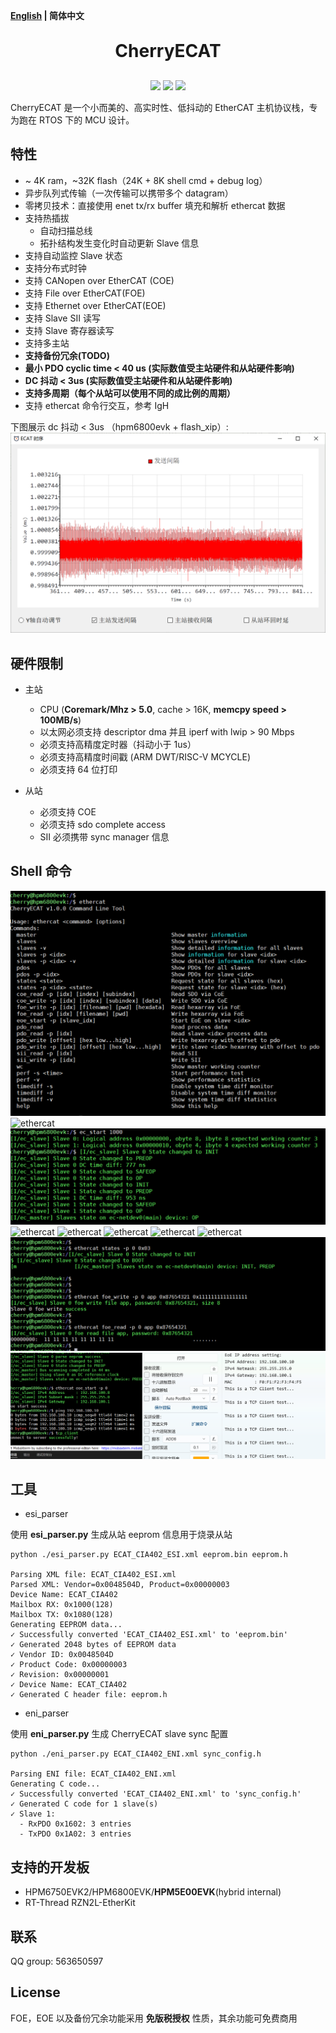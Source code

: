 **[English](README.md) | 简体中文**

<h1 align="center" style="margin: 30px 0 30px; font-weight: bold;">CherryECAT</h1>
<p align="center">
	<a href="https://github.com/cherry-embedded/CherryECAT/releases"><img src="https://img.shields.io/github/release/cherry-embedded/CherryECAT.svg"></a>
	<a href="https://github.com/cherry-embedded/CherryECAT/blob/master/LICENSE"><img src="https://img.shields.io/github/license/cherry-embedded/CherryECAT.svg?style=flat-square"></a>
	<a href="https://github.com/cherry-embedded/CherryECAT/actions/workflows/build_demo.yml"><img src="https://github.com/cherry-embedded/CherryECAT/actions/workflows/build_demo.yml/badge.svg"> </a>
</p>

CherryECAT 是一个小而美的、高实时性、低抖动的 EtherCAT 主机协议栈，专为跑在 RTOS 下的 MCU 设计。

## 特性

- ~ 4K ram，~32K flash（24K + 8K shell cmd + debug log）
- 异步队列式传输（一次传输可以携带多个 datagram）
- 零拷贝技术：直接使用 enet tx/rx buffer 填充和解析 ethercat 数据
- 支持热插拔
	- 自动扫描总线
	- 拓扑结构发生变化时自动更新 Slave 信息
- 支持自动监控 Slave 状态
- 支持分布式时钟
- 支持 CANopen over EtherCAT (COE)
- 支持 File over EtherCAT(FOE)
- 支持 Ethernet over EtherCAT(EOE)
- 支持 Slave SII 读写
- 支持 Slave 寄存器读写
- 支持多主站
- **支持备份冗余(TODO)**
- **最小 PDO cyclic time < 40 us (实际数值受主站硬件和从站硬件影响)**
- **DC 抖动 < 3us (实际数值受主站硬件和从站硬件影响)**
- **支持多周期（每个从站可以使用不同的成比例的周期）**
- 支持 ethercat 命令行交互，参考 IgH

下图展示 dc 抖动 < 3us （hpm6800evk + flash_xip）:
![ethercat](docs/assets/ethercat_dc.png)

## 硬件限制

- 主站
	- CPU (**Coremark/Mhz > 5.0**, cache > 16K, **memcpy speed > 100MB/s**)
	- 以太网必须支持 descriptor dma 并且 iperf with lwip > 90 Mbps
	- 必须支持高精度定时器（抖动小于 1us）
	- 必须支持高精度时间戳 (ARM DWT/RISC-V MCYCLE)
	- 必须支持 64 位打印

- 从站
	- 必须支持 COE
	- 必须支持 sdo complete access
	- SII 必须携带 sync manager 信息

## Shell 命令

![ethercat](docs/assets/ethercat.png)
![ethercat](docs/assets/ethercat1.png)
![ethercat](docs/assets/ethercat2.png)
![ethercat](docs/assets/ethercat3.png)
![ethercat](docs/assets/ethercat4.png)
![ethercat](docs/assets/ethercat5.png)
![ethercat](docs/assets/ethercat6.png)
![ethercat](docs/assets/ethercat7.png)
![ethercat](docs/assets/ethercat8.png)
![ethercat](docs/assets/ethercat9.png)

## 工具

- esi_parser

使用 **esi_parser.py** 生成从站 eeprom 信息用于烧录从站

```
python ./esi_parser.py ECAT_CIA402_ESI.xml eeprom.bin eeprom.h

Parsing XML file: ECAT_CIA402_ESI.xml
Parsed XML: Vendor=0x0048504D, Product=0x00000003
Device Name: ECAT_CIA402
Mailbox RX: 0x1000(128)
Mailbox TX: 0x1080(128)
Generating EEPROM data...
✓ Successfully converted 'ECAT_CIA402_ESI.xml' to 'eeprom.bin'
✓ Generated 2048 bytes of EEPROM data
✓ Vendor ID: 0x0048504D
✓ Product Code: 0x00000003
✓ Revision: 0x00000001
✓ Device Name: ECAT_CIA402
✓ Generated C header file: eeprom.h
```

- eni_parser

使用 **eni_parser.py** 生成 CherryECAT slave sync 配置

```
python ./eni_parser.py ECAT_CIA402_ENI.xml sync_config.h

Parsing ENI file: ECAT_CIA402_ENI.xml
Generating C code...
✓ Successfully converted 'ECAT_CIA402_ENI.xml' to 'sync_config.h'
✓ Generated C code for 1 slave(s)
✓ Slave 1:
  - RxPDO 0x1602: 3 entries
  - TxPDO 0x1A02: 3 entries
```

## 支持的开发板

- HPM6750EVK2/HPM6800EVK/**HPM5E00EVK**(hybrid internal)
- RT-Thread RZN2L-EtherKit

## 联系

QQ group: 563650597

## License

FOE，EOE 以及备份冗余功能采用 **免版税授权** 性质，其余功能可免费商用